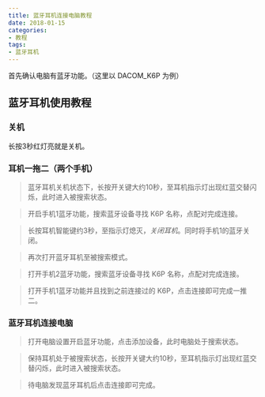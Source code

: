 ```yaml
---
title: 蓝牙耳机连接电脑教程
date: 2018-01-15
categories:
- 教程
tags:
- 蓝牙耳机
---
```


首先确认电脑有蓝牙功能。（这里以 DACOM_K6P 为例）

## 蓝牙耳机使用教程

<!---more-->

### 关机

长按3秒红灯亮就是关机。

### 耳机一拖二（两个手机）

> 蓝牙耳机关机状态下，长按开关键大约10秒，至耳机指示灯出现红蓝交替闪烁，此时进入被搜索状态。

> 开启手机1蓝牙功能，搜索蓝牙设备寻找 K6P 名称，点配对完成连接。

> 长按耳机智能键约3秒，至指示灯熄灭，*关闭耳机*。同时将手机1的蓝牙关闭。

> 再次打开蓝牙耳机至被搜索模式。

> 打开手机2蓝牙功能，搜索蓝牙设备寻找 K6P 名称，点配对完成连接。

> 打开手机1蓝牙功能并且找到之前连接过的 K6P，点击连接即可完成一推二。

### 蓝牙耳机连接电脑

> 打开电脑设置开启蓝牙功能，点击添加设备，此时电脑处于搜索状态。

> 保持耳机处于被搜索状态，长按开关键大约10秒，至耳机指示灯出现红蓝交替闪烁，此时进入被搜索状态。

> 待电脑发现蓝牙耳机后点击连接即可完成。
